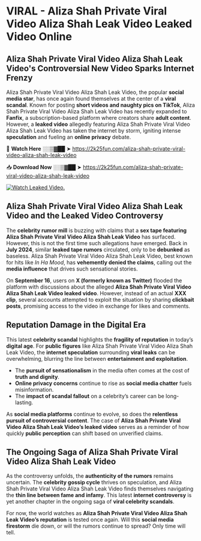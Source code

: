 # VIRAL - Aliza Shah Private Viral Video Aliza Shah Leak Video Leaked Video Online

## **Aliza Shah Private Viral Video Aliza Shah Leak Video's Controversial New Video Sparks Internet Frenzy**  

Aliza Shah Private Viral Video Aliza Shah Leak Video, the popular **social media star**, has once again found themselves at the center of a **viral scandal**. Known for posting **short videos and naughty pics on TikTok**, Aliza Shah Private Viral Video Aliza Shah Leak Video has recently expanded to **Fanfix**, a subscription-based platform where creators share **adult content**. However, a **leaked video** allegedly featuring Aliza Shah Private Viral Video Aliza Shah Leak Video has taken the internet by storm, igniting intense **speculation** and fueling an **online privacy** debate.  

🔴 **Watch Here** ░░▒▓██ ➤ https://2k25fun.com/aliza-shah-private-viral-video-aliza-shah-leak-video  

📥 **Download Now** ░░▒▓██ ➤ https://2k25fun.com/aliza-shah-private-viral-video-aliza-shah-leak-video  

[![Watch Leaked Video.](https://miro.medium.com/v2/resize:fit:828/format:webp/1*cilzJN44JGOrTw9NJCrNHA.gif "Watch Leaked Video")](https://2k25fun.com/aliza-shah-private-viral-video-aliza-shah-leak-video)

## **Aliza Shah Private Viral Video Aliza Shah Leak Video and the Leaked Video Controversy**  

The **celebrity rumor mill** is buzzing with claims that a **sex tape featuring Aliza Shah Private Viral Video Aliza Shah Leak Video** has surfaced. However, this is not the first time such allegations have emerged. Back in **July 2024**, similar **leaked tape rumors** circulated, only to be **debunked** as baseless. Aliza Shah Private Viral Video Aliza Shah Leak Video, best known for hits like *In Ha Mood*, has **vehemently denied the claims**, calling out the **media influence** that drives such sensational stories.  

On **September 16**, users on **X (formerly known as Twitter)** flooded the platform with discussions about the alleged **Aliza Shah Private Viral Video Aliza Shah Leak Video leaked video**. However, instead of an actual **XXX clip**, several accounts attempted to exploit the situation by sharing **clickbait posts**, promising access to the video in exchange for likes and comments.  

## **Reputation Damage in the Digital Era**  

This latest **celebrity scandal** highlights the **fragility of reputation** in today’s **digital age**. For **public figures** like Aliza Shah Private Viral Video Aliza Shah Leak Video, the **internet speculation** surrounding **viral leaks** can be overwhelming, blurring the line between **entertainment and exploitation**.  

- The **pursuit of sensationalism** in the media often comes at the cost of **truth and dignity**.  
- **Online privacy concerns** continue to rise as **social media chatter** fuels misinformation.  
- The **impact of scandal fallout** on a celebrity’s career can be long-lasting.  

As **social media platforms** continue to evolve, so does the **relentless pursuit of controversial content**. The case of **Aliza Shah Private Viral Video Aliza Shah Leak Video’s leaked video** serves as a reminder of how quickly **public perception** can shift based on unverified claims.  

## **The Ongoing Saga of Aliza Shah Private Viral Video Aliza Shah Leak Video**  

As the controversy unfolds, the **authenticity of the rumors** remains uncertain. The **celebrity gossip cycle** thrives on speculation, and Aliza Shah Private Viral Video Aliza Shah Leak Video finds themselves navigating the **thin line between fame and infamy**. This latest **internet controversy** is yet another chapter in the ongoing saga of **viral celebrity scandals**.  

For now, the world watches as **Aliza Shah Private Viral Video Aliza Shah Leak Video’s reputation** is tested once again. Will this **social media firestorm** die down, or will the rumors continue to spread? Only time will tell.